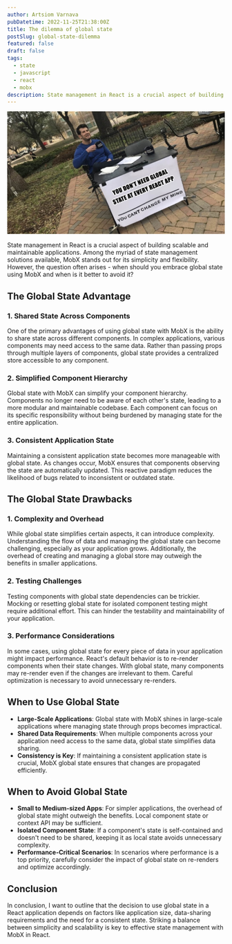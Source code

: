 ```yaml
---
author: Artsiom Varnava
pubDatetime: 2022-11-25T21:38:00Z
title: The dilemma of global state
postSlug: global-state-dilemma
featured: false
draft: false
tags:
  - state
  - javascript
  - react
  - mobx
description: State management in React is a crucial aspect of building scalable and maintainable applications. Among the myriad of state management solutions available, MobX stands out for its simplicity and flexibility. However, the question often arises - when should you embrace global state using MobX and when is it better to avoid it?
---
```


![Try to change my mind](./you-cant-change-my-mind.jpg)

State management in React is a crucial aspect of building scalable and maintainable applications. Among the myriad of state management solutions available, MobX stands out for its simplicity and flexibility. However, the question often arises - when should you embrace global state using MobX and when is it better to avoid it?

## The Global State Advantage

### 1. Shared State Across Components

One of the primary advantages of using global state with MobX is the ability to share state across different components. In complex applications, various components may need access to the same data. Rather than passing props through multiple layers of components, global state provides a centralized store accessible to any component.

### 2. Simplified Component Hierarchy

Global state with MobX can simplify your component hierarchy. Components no longer need to be aware of each other's state, leading to a more modular and maintainable codebase. Each component can focus on its specific responsibility without being burdened by managing state for the entire application.

### 3. Consistent Application State

Maintaining a consistent application state becomes more manageable with global state. As changes occur, MobX ensures that components observing the state are automatically updated. This reactive paradigm reduces the likelihood of bugs related to inconsistent or outdated state.

## The Global State Drawbacks

### 1. Complexity and Overhead

While global state simplifies certain aspects, it can introduce complexity. Understanding the flow of data and managing the global state can become challenging, especially as your application grows. Additionally, the overhead of creating and managing a global store may outweigh the benefits in smaller applications.

### 2. Testing Challenges

Testing components with global state dependencies can be trickier. Mocking or resetting global state for isolated component testing might require additional effort. This can hinder the testability and maintainability of your application.

### 3. Performance Considerations

In some cases, using global state for every piece of data in your application might impact performance. React's default behavior is to re-render components when their state changes. With global state, many components may re-render even if the changes are irrelevant to them. Careful optimization is necessary to avoid unnecessary re-renders.

## When to Use Global State

- **Large-Scale Applications**: Global state with MobX shines in large-scale applications where managing state through props becomes impractical.
- **Shared Data Requirements**: When multiple components across your application need access to the same data, global state simplifies data sharing.
- **Consistency is Key**: If maintaining a consistent application state is crucial, MobX global state ensures that changes are propagated efficiently.

## When to Avoid Global State

- **Small to Medium-sized Apps**: For simpler applications, the overhead of global state might outweigh the benefits. Local component state or context API may be sufficient.
- **Isolated Component State**: If a component's state is self-contained and doesn't need to be shared, keeping it as local state avoids unnecessary complexity.
- **Performance-Critical Scenarios**: In scenarios where performance is a top priority, carefully consider the impact of global state on re-renders and optimize accordingly.

## Conclusion

In conclusion, I want to outline that the decision to use global state in a React application depends on factors like application size, data-sharing requirements and the need for a consistent state. Striking a balance between simplicity and scalability is key to effective state management with MobX in React.
